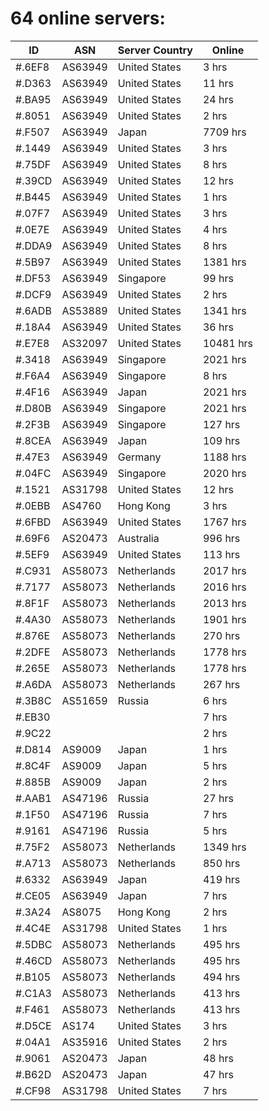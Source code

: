 # 64 online servers:

| ID | ASN | Server Country | Online |
| ------ | ------ | ------ | ------ |
| #.6EF8 | AS63949 | United States | 3 hrs |
| #.D363 | AS63949 | United States | 11 hrs |
| #.BA95 | AS63949 | United States | 24 hrs |
| #.8051 | AS63949 | United States | 2 hrs |
| #.F507 | AS63949 | Japan | 7709 hrs |
| #.1449 | AS63949 | United States | 3 hrs |
| #.75DF | AS63949 | United States | 8 hrs |
| #.39CD | AS63949 | United States | 12 hrs |
| #.B445 | AS63949 | United States | 1 hrs |
| #.07F7 | AS63949 | United States | 3 hrs |
| #.0E7E | AS63949 | United States | 4 hrs |
| #.DDA9 | AS63949 | United States | 8 hrs |
| #.5B97 | AS63949 | United States | 1381 hrs |
| #.DF53 | AS63949 | Singapore | 99 hrs |
| #.DCF9 | AS63949 | United States | 2 hrs |
| #.6ADB | AS53889 | United States | 1341 hrs |
| #.18A4 | AS63949 | United States | 36 hrs |
| #.E7E8 | AS32097 | United States | 10481 hrs |
| #.3418 | AS63949 | Singapore | 2021 hrs |
| #.F6A4 | AS63949 | Singapore | 8 hrs |
| #.4F16 | AS63949 | Japan | 2021 hrs |
| #.D80B | AS63949 | Singapore | 2021 hrs |
| #.2F3B | AS63949 | Singapore | 127 hrs |
| #.8CEA | AS63949 | Japan | 109 hrs |
| #.47E3 | AS63949 | Germany | 1188 hrs |
| #.04FC | AS63949 | Singapore | 2020 hrs |
| #.1521 | AS31798 | United States | 12 hrs |
| #.0EBB | AS4760 | Hong Kong | 3 hrs |
| #.6FBD | AS63949 | United States | 1767 hrs |
| #.69F6 | AS20473 | Australia | 996 hrs |
| #.5EF9 | AS63949 | United States | 113 hrs |
| #.C931 | AS58073 | Netherlands | 2017 hrs |
| #.7177 | AS58073 | Netherlands | 2016 hrs |
| #.8F1F | AS58073 | Netherlands | 2013 hrs |
| #.4A30 | AS58073 | Netherlands | 1901 hrs |
| #.876E | AS58073 | Netherlands | 270 hrs |
| #.2DFE | AS58073 | Netherlands | 1778 hrs |
| #.265E | AS58073 | Netherlands | 1778 hrs |
| #.A6DA | AS58073 | Netherlands | 267 hrs |
| #.3B8C | AS51659 | Russia | 6 hrs |
| #.EB30 |  |  | 7 hrs |
| #.9C22 |  |  | 2 hrs |
| #.D814 | AS9009 | Japan | 1 hrs |
| #.8C4F | AS9009 | Japan | 5 hrs |
| #.885B | AS9009 | Japan | 2 hrs |
| #.AAB1 | AS47196 | Russia | 27 hrs |
| #.1F50 | AS47196 | Russia | 7 hrs |
| #.9161 | AS47196 | Russia | 5 hrs |
| #.75F2 | AS58073 | Netherlands | 1349 hrs |
| #.A713 | AS58073 | Netherlands | 850 hrs |
| #.6332 | AS63949 | Japan | 419 hrs |
| #.CE05 | AS63949 | Japan | 7 hrs |
| #.3A24 | AS8075 | Hong Kong | 2 hrs |
| #.4C4E | AS31798 | United States | 1 hrs |
| #.5DBC | AS58073 | Netherlands | 495 hrs |
| #.46CD | AS58073 | Netherlands | 495 hrs |
| #.B105 | AS58073 | Netherlands | 494 hrs |
| #.C1A3 | AS58073 | Netherlands | 413 hrs |
| #.F461 | AS58073 | Netherlands | 413 hrs |
| #.D5CE | AS174 | United States | 3 hrs |
| #.04A1 | AS35916 | United States | 2 hrs |
| #.9061 | AS20473 | Japan | 48 hrs |
| #.B62D | AS20473 | Japan | 47 hrs |
| #.CF98 | AS31798 | United States | 7 hrs |

